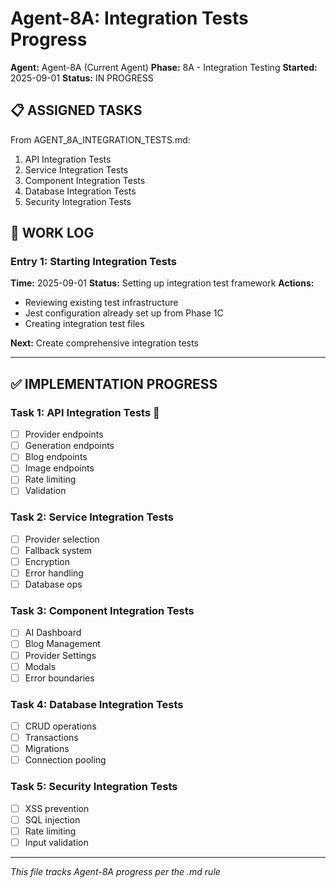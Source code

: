 # Agent-8A: Integration Tests Progress
**Agent:** Agent-8A (Current Agent)
**Phase:** 8A - Integration Testing
**Started:** 2025-09-01
**Status:** IN PROGRESS

## 📋 ASSIGNED TASKS
From AGENT_8A_INTEGRATION_TESTS.md:
1. API Integration Tests
2. Service Integration Tests
3. Component Integration Tests
4. Database Integration Tests
5. Security Integration Tests

## 📝 WORK LOG

### Entry 1: Starting Integration Tests
**Time:** 2025-09-01
**Status:** Setting up integration test framework
**Actions:**
- Reviewing existing test infrastructure
- Jest configuration already set up from Phase 1C
- Creating integration test files

**Next:** Create comprehensive integration tests

---

## ✅ IMPLEMENTATION PROGRESS

### Task 1: API Integration Tests 🔄
- [ ] Provider endpoints
- [ ] Generation endpoints
- [ ] Blog endpoints
- [ ] Image endpoints
- [ ] Rate limiting
- [ ] Validation

### Task 2: Service Integration Tests
- [ ] Provider selection
- [ ] Fallback system
- [ ] Encryption
- [ ] Error handling
- [ ] Database ops

### Task 3: Component Integration Tests
- [ ] AI Dashboard
- [ ] Blog Management
- [ ] Provider Settings
- [ ] Modals
- [ ] Error boundaries

### Task 4: Database Integration Tests
- [ ] CRUD operations
- [ ] Transactions
- [ ] Migrations
- [ ] Connection pooling

### Task 5: Security Integration Tests
- [ ] XSS prevention
- [ ] SQL injection
- [ ] Rate limiting
- [ ] Input validation

---

*This file tracks Agent-8A progress per the .md rule*